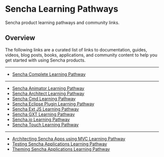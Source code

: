# Sencha Learning Pathways

Sencha product learning pathways and community links.

## Overview

The following links are a curated list of links to documentation, guides, videos, blog posts, books, applications, and community content to help you get started with using Sencha products.

---

- [Sencha Complete Learning Pathway](complete.md)

---

- [Sencha Animator Learning Pathway](animator1.md)
- [Sencha Architect Learning Pathway](architect2.md)
- [Sencha Cmd Learning Pathway](cmd.md)
- [Sencha Eclipse Plugin Learning Pathway](eclipse.md)
- [Sencha Ext JS Learning Pathway](extjs4.md)
- [Sencha GXT Learning Pathway](gxt3.md)
- [Sencha.io Learning Pathway](io.md)
- [Sencha Touch Learning Pathway](touch2.md)

---

- [Architecting Sencha Apps using MVC Learning Pathway](mvc.md)
- [Testing Sencha Applications Learning Pathway](testing.md)
- [Theming Sencha Applications Learning Pathway](theming.md)

